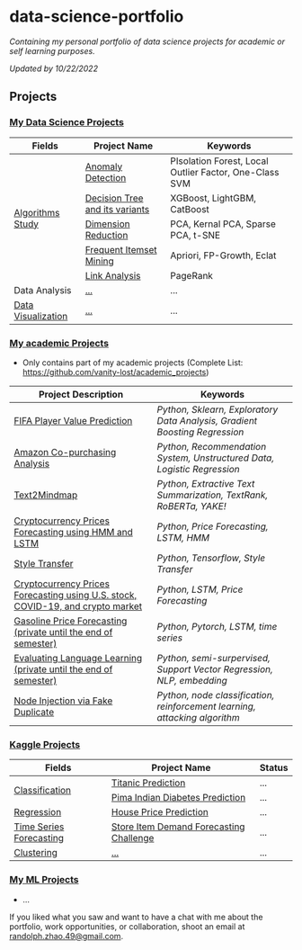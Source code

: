 # data-science-portfolio

_Containing my personal portfolio of data science projects for academic or self learning purposes._

_Updated by 10/22/2022_

## Projects

### [My Data Science Projects](https://github.com/vanity-lost/Data-Science)

<table>
    <thead>
        <tr>
            <th>Fields</th>
            <th>Project Name</th>
            <th>Keywords</th>
        </tr>
    </thead>
    <tbody>
        <tr>
            <td rowspan=5><a href="https://github.com/vanity-lost/Data-Science/tree/main/Algorithms%20Study">Algorithms Study</a></td>
            <td><a href="https://github.com/vanity-lost/Data-Science/tree/main/Algorithms%20Study/Anomaly%20Detection">Anomaly Detection</a></td>
            <td>PIsolation Forest, Local Outlier Factor, One-Class SVM</td>
        </tr>
        <tr>
            <td><a href="https://github.com/vanity-lost/Data-Science/tree/main/Algorithms%20Study/Decision%20Tree%20and%20its%20variants">Decision Tree and its variants</a></td>
            <td>XGBoost, LightGBM, CatBoost</td>
        </tr>
        <tr>
            <td><a href="https://github.com/vanity-lost/Data-Science/tree/main/Algorithms%20Study/Dimension%20Reduction">Dimension Reduction</a></td>
            <td>PCA, Kernal PCA, Sparse PCA, t-SNE</td>
        </tr>
        <tr>
            <td><a href="https://github.com/vanity-lost/Data-Science/tree/main/Algorithms%20Study/Frequent%20Itemset%20Mining">Frequent Itemset Mining</a></td>
            <td>Apriori, FP-Growth, Eclat</td>
        </tr>
        <tr>
            <td><a href="https://github.com/vanity-lost/Data-Science/tree/main/Algorithms%20Study/Link%20Analysis">Link Analysis</a></td>
            <td>PageRank</td>
        </tr>
        <tr>
            <td rowspan=1>Data Analysis</td>
            <td><a href="...">...</a></td>
            <td>...</td>
        </tr>
        <tr>
            <td rowspan=1><a href="https://github.com/vanity-lost/Data-Science/tree/main/Data%20Visualization">Data Visualization</a></td>
            <td><a href="...">...</a></td>
            <td>...</td>
        </tr>
    </tbody>
</table>

### [My academic Projects](https://github.com/vanity-lost/academic_projects)

- Only contains part of my academic projects (Complete List: https://github.com/vanity-lost/academic_projects)

<table>
    <thead>
        <tr>
            <th>Project Description</th>
            <th>Keywords</th>
        </tr>
    </thead>
    <tbody>
        <tr>
            <td><a href="https://github.com/vanity-lost/academic_projects/tree/main/CWRU/CSDS%20133%20Projects">FIFA Player Value Prediction</a></td>
            <td><em>Python, Sklearn, Exploratory Data Analysis, Gradient Boosting Regression</em></td>
        </tr>
        <tr>
            <td><a href="https://github.com/vanity-lost/academic_projects/tree/main/CWRU/CSDS%20234%20Projects">Amazon Co-purchasing Analysis</a></td>
            <td><em>Python, Recommendation System, Unstructured Data, Logistic Regression</em></td>
        </tr>
        <tr>
            <td><a href="https://github.com/vanity-lost/academic_projects/tree/main/CWRU/CSDS%20395%20Projects">Text2Mindmap</a></td>
            <td><em>Python, Extractive Text Summarization, TextRank, RoBERTa, YAKE!</em></td>
        </tr>
            <td><a href="https://github.com/vanity-lost/academic_projects/tree/main/CWRU/CSDS%20491">Cryptocurrency Prices Forecasting using HMM and LSTM</a></td>
            <td><em>Python, Price Forecasting, LSTM, HMM</em></td>
        </tr>
        <tr>
            <td><a href="https://github.com/vanity-lost/academic_projects/tree/main/CWRU/DESN%20210%20Projects">Style Transfer</a></td>
            <td><em>Python, Tensorflow, Style Transfer</em></td>
        </tr>
        <tr>
            <td><a href="https://github.com/vanity-lost/academic_projects/tree/main/CWRU/DESN%20210%20Projects">Cryptocurrency Prices Forecasting using U.S. stock, COVID-19, and crypto market</a></td>
            <td><em>Python, LSTM, Price Forecasting</em></td>
        </tr>
        <tr>
            <td><a href="None">Gasoline Price Forecasting (private until the end of semester)</a></td>
            <td><em>Python, Pytorch, LSTM, time series</em></td>
        </tr>
        <tr>
            <td><a href="None">Evaluating Language Learning (private until the end of semester)</a></td>
            <td><em>Python, semi-surpervised, Support Vector Regression, NLP, embedding</em></td>
        </tr>
        <tr>
            <td><a href="None">Node Injection via Fake Duplicate</a></td>
            <td><em>Python, node classification, reinforcement learning, attacking algorithm</em></td>
        </tr>
    </tbody>
</table>

### [Kaggle Projects](https://github.com/vanity-lost/Kaggle-Projects)

<table>
    <thead>
        <tr>
            <th>Fields</th>
            <th>Project Name</th>
            <th>Status</th>
        </tr>
    </thead>
    <tbody>
        <tr>
            <td rowspan=2><a href="...">Classification</a></td>
            <td><a href="https://github.com/vanity-lost/Kaggle-Projects/tree/main/Titanic%20Prediction">Titanic Prediction</a></td>
            <td>...</td>
        </tr>
        <tr>
            <td><a href="https://github.com/vanity-lost/Kaggle-Projects/tree/main/Pima%20Indian%20Diabetes%20Prediction">Pima Indian Diabetes Prediction</a></td>
            <td>...</td>
        </tr>
        <tr>
            <td rowspan=1><a href="...">Regression</a></td>
            <td><a href="https://github.com/vanity-lost/Kaggle-Projects/tree/main/House%20Price%20Prediction">House Price Prediction</a></td>
            <td>...</td>
        </tr>
        <tr>
            <td rowspan=1><a href="...">Time Series Forecasting</a></td>
            <td><a href="https://github.com/vanity-lost/Kaggle-Projects/tree/main/Store%20Item%20Demand%20Forecasting%20Challenge">Store Item Demand Forecasting Challenge</a></td>
            <td>...</td>
        </tr>
        <tr>
            <td rowspan=1><a href="...">Clustering</a></td>
            <td><a href="...">...</a></td>
            <td>...</td>
        </tr>
    </tbody>
</table>

### [My ML Projects](https://github.com/vanity-lost/ml_projects)

- ...

If you liked what you saw and want to have a chat with me about the portfolio, work opportunities, or collaboration, shoot an email at randolph.zhao.49@gmail.com.
